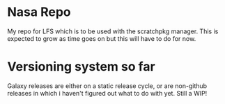 # Nasa Repo

My repo for LFS which is to be used with the scratchpkg manager. This is expected to grow as time goes on but this will have to do for now.

# Versioning system so far

Galaxy releases are either on a static release cycle, or are non-github releases in which i haven't figured out what to do with yet. Still a WIP!
